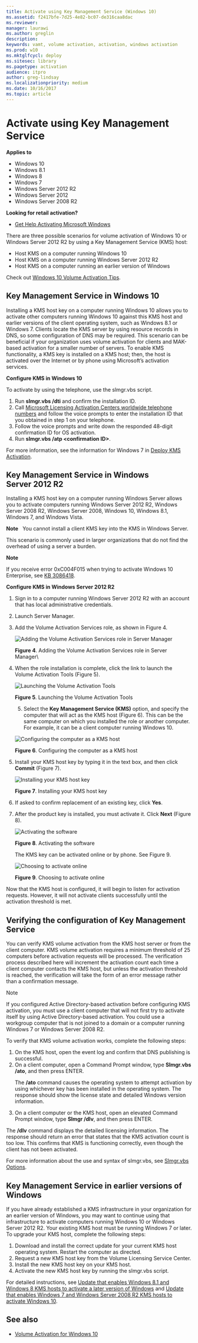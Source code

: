 ```yaml
---
title: Activate using Key Management Service (Windows 10)
ms.assetid: f2417bfe-7d25-4e82-bc07-de316caa8dac
ms.reviewer: 
manager: laurawi
ms.author: greglin
description: 
keywords: vamt, volume activation, activation, windows activation
ms.prod: w10
ms.mktglfcycl: deploy
ms.sitesec: library
ms.pagetype: activation
audience: itpro
author: greg-lindsay
ms.localizationpriority: medium
ms.date: 10/16/2017
ms.topic: article
---
```


# Activate using Key Management Service

**Applies to**
-   Windows 10
-   Windows 8.1
-   Windows 8
-   Windows 7
-   Windows Server 2012 R2
-   Windows Server 2012
-   Windows Server 2008 R2

**Looking for retail activation?**

-   [Get Help Activating Microsoft Windows](https://go.microsoft.com/fwlink/p/?LinkId=618644)

There are three possible scenarios for volume activation of Windows 10 or Windows Server 2012 R2 by using a Key Management Service (KMS) host:
-   Host KMS on a computer running Windows 10
-   Host KMS on a computer running Windows Server 2012 R2
-   Host KMS on a computer running an earlier version of Windows

Check out [Windows 10 Volume Activation Tips](https://blogs.technet.microsoft.com/askcore/2015/09/15/windows-10-volume-activation-tips/).

## Key Management Service in Windows 10

Installing a KMS host key on a computer running Windows 10 allows you to activate other computers running Windows 10 against this KMS host and earlier versions of the client operating system, such as Windows 8.1 or Windows 7.
Clients locate the KMS server by using resource records in DNS, so some configuration of DNS may be required. This scenario can be beneficial if your organization uses volume activation for clients and MAK-based activation for a smaller number of servers.
To enable KMS functionality, a KMS key is installed on a KMS host; then, the host is activated over the Internet or by phone using Microsoft’s activation services.

**Configure KMS in Windows 10**

To activate by using the telephone, use the slmgr.vbs script.

1. Run **slmgr.vbs /dti** and confirm the installation ID.
2. Call [Microsoft Licensing Activation Centers worldwide telephone numbers](https://www.microsoft.com/licensing/existing-customer/activation-centers) and follow the voice prompts to enter the installation ID that you obtained in step 1 on your telephone.
3. Follow the voice prompts and write down the responded 48-digit confirmation ID for OS activation.
4. Run **slmgr.vbs /atp \<confirmation ID\>**.

For more information, see the information for Windows 7 in [Deploy KMS Activation](https://go.microsoft.com/fwlink/p/?LinkId=717032).

## Key Management Service in Windows Server 2012 R2
Installing a KMS host key on a computer running Windows Server allows you to activate computers running Windows Server 2012 R2, Windows Server 2008 R2, Windows Server 2008, Windows 10, Windows 8.1, Windows 7, and Windows Vista.

**Note**  
You cannot install a client KMS key into the KMS in Windows Server.

This scenario is commonly used in larger organizations that do not find the overhead of using a server a burden.

**Note**  

If you receive error 0xC004F015 when trying to activate Windows 10 Enterprise, see [KB 3086418](https://go.microsoft.com/fwlink/p/?LinkId=620687).

**Configure KMS in Windows Server 2012 R2**

1. Sign in to a computer running Windows Server 2012 R2 with an account that has local administrative credentials.
2. Launch Server Manager.
3. Add the Volume Activation Services role, as shown in Figure 4.

   ![Adding the Volume Activation Services role in Server Manager](../images/volumeactivationforwindows81-04.jpg)
	
   **Figure 4**. Adding the Volume Activation Services role in Server Manager\
	
4. When the role installation is complete, click the link to launch the Volume Activation Tools (Figure 5).

   ![Launching the Volume Activation Tools](../images/volumeactivationforwindows81-05.jpg)
	
   **Figure 5**. Launching the Volume Activation Tools

   5. Select the **Key Management Service (KMS)** option, and specify the computer that will act as the KMS host (Figure 6).
      This can be the same computer on which you installed the role or another computer. For example, it can be a client computer running Windows 10.
    
   ![Configuring the computer as a KMS host](../images/volumeactivationforwindows81-06.jpg)
	
   **Figure 6**. Configuring the computer as a KMS host
	
5. Install your KMS host key by typing it in the text box, and then click **Commit** (Figure 7).

   ![Installing your KMS host key](../images/volumeactivationforwindows81-07.jpg)
	
   **Figure 7**. Installing your KMS host key
	
6. If asked to confirm replacement of an existing key, click **Yes**.
7. After the product key is installed, you must activate it. Click **Next** (Figure 8).

   ![Activating the software](../images/volumeactivationforwindows81-08.jpg)
	
   **Figure 8**. Activating the software

   The KMS key can be activated online or by phone. See Figure 9.

   ![Choosing to activate online](../images/volumeactivationforwindows81-09.jpg)

   **Figure 9**. Choosing to activate online

Now that the KMS host is configured, it will begin to listen for activation requests. However, it will not activate clients successfully until the activation threshold is met.

## Verifying the configuration of Key Management Service

You can verify KMS volume activation from the KMS host server or from the client computer. KMS volume activation requires a minimum threshold of 25 computers before activation requests will be processed. The verification process described here will increment the activation count each time a client computer contacts the KMS host, but unless the activation threshold is reached, the verification will take the form of an error message rather than a confirmation message.

> [!NOTE]
> If you configured Active Directory-based activation before configuring KMS activation, you must use a client computer that will not first try to activate itself by using Active Directory-based activation. You could use a workgroup computer that is not joined to a domain or a computer running Windows 7 or Windows Server 2008 R2.

To verify that KMS volume activation works, complete the following steps:

1.  On the KMS host, open the event log and confirm that DNS publishing is successful.
2.  On a client computer, open a Command Prompt window, type **Slmgr.vbs /ato**, and then press ENTER.<p>
The **/ato** command causes the operating system to attempt activation by using whichever key has been installed in the operating system. The response should show the license state and detailed Windows version information.
3.  On a client computer or the KMS host, open an elevated Command Prompt window, type **Slmgr /dlv**, and then press ENTER.<p>

The **/dlv** command displays the detailed licensing information. The response should return an error that states that the KMS activation count is too low. This confirms that KMS is functioning correctly, even though the client has not been activated.

For more information about the use and syntax of slmgr.vbs, see [Slmgr.vbs Options](https://go.microsoft.com/fwlink/p/?LinkId=733639).

## Key Management Service in earlier versions of Windows

If you have already established a KMS infrastructure in your organization for an earlier version of Windows, you may want to continue using that infrastructure to activate computers running Windows 10 or Windows Server 2012 R2. Your existing KMS host must be running Windows 7 or later. To upgrade your KMS host, complete the following steps:

1.  Download and install the correct update for your current KMS host operating system. Restart the computer as directed.
2.  Request a new KMS host key from the Volume Licensing Service Center.
3.  Install the new KMS host key on your KMS host.
4.  Activate the new KMS host key by running the slmgr.vbs script.

For detailed instructions, see [Update that enables Windows 8.1 and Windows 8 KMS hosts to activate a later version of Windows](https://go.microsoft.com/fwlink/p/?LinkId=618265) and [Update that enables Windows 7 and Windows Server 2008 R2 KMS hosts to activate Windows 10](https://go.microsoft.com/fwlink/p/?LinkId=626590).

## See also
-   [Volume Activation for Windows 10](volume-activation-windows-10.md)
